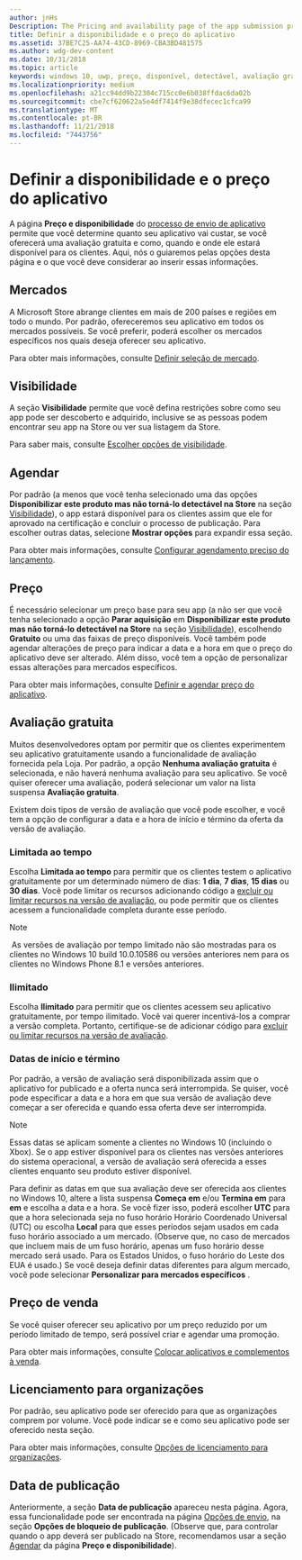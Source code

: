 ```yaml
---
author: jnHs
Description: The Pricing and availability page of the app submission process lets you determine how much your app will cost, whether you'll offer a free trial, and how, when, and where it will be available to customers.
title: Definir a disponibilidade e o preço do aplicativo
ms.assetid: 37BE7C25-AA74-43CD-8969-CBA3BD481575
ms.author: wdg-dev-content
ms.date: 10/31/2018
ms.topic: article
keywords: windows 10, uwp, preço, disponível, detectável, avaliação gratuita, avaliações, avaliação, apps, data de lançamento
ms.localizationpriority: medium
ms.openlocfilehash: a21cc94dd9b22304c715cc0e6b038ffdac6da02b
ms.sourcegitcommit: cbe7cf620622a5e4df7414f9e38dfecec1cfca99
ms.translationtype: MT
ms.contentlocale: pt-BR
ms.lasthandoff: 11/21/2018
ms.locfileid: "7443756"
---
```

# <a name="set-app-pricing-and-availability"></a>Definir a disponibilidade e o preço do aplicativo


A página **Preço e disponibilidade** do [processo de envio de aplicativo](app-submissions.md) permite que você determine quanto seu aplicativo vai custar, se você oferecerá uma avaliação gratuita e como, quando e onde ele estará disponível para os clientes. Aqui, nós o guiaremos pelas opções desta página e o que você deve considerar ao inserir essas informações.


## <a name="markets"></a>Mercados

A Microsoft Store abrange clientes em mais de 200 países e regiões em todo o mundo. Por padrão, ofereceremos seu aplicativo em todos os mercados possíveis. Se você preferir, poderá escolher os mercados específicos nos quais deseja oferecer seu aplicativo. 

Para obter mais informações, consulte [Definir seleção de mercado](define-pricing-and-market-selection.md).


## <a name="visibility"></a>Visibilidade

A seção **Visibilidade** permite que você defina restrições sobre como seu app pode ser descoberto e adquirido, inclusive se as pessoas podem encontrar seu app na Store ou ver sua listagem da Store.

Para saber mais, consulte [Escolher opções de visibilidade](choose-visibility-options.md).


## <a name="schedule"></a>Agendar

Por padrão (a menos que você tenha selecionado uma das opções **Disponibilizar este produto mas não torná-lo detectável na Store** na seção [Visibilidade](choose-visibility-options.md#discoverability)), o app estará disponível para os clientes assim que ele for aprovado na certificação e concluir o processo de publicação. Para escolher outras datas, selecione **Mostrar opções** para expandir essa seção. 

Para obter mais informações, consulte [Configurar agendamento preciso do lançamento](configure-precise-release-scheduling.md).


## <a name="pricing"></a>Preço

É necessário selecionar um preço base para seu app (a não ser que você tenha selecionado a opção **Parar aquisição** em **Disponibilizar este produto mas não torná-lo detectável na Store** na seção [Visibilidade](choose-visibility-options.md#discoverability)), escolhendo **Gratuito** ou uma das faixas de preço disponíveis. Você também pode agendar alterações de preço para indicar a data e a hora em que o preço do aplicativo deve ser alterado. Além disso, você tem a opção de personalizar essas alterações para mercados específicos. 

Para obter mais informações, consulte [Definir e agendar preço do aplicativo](set-and-schedule-app-pricing.md).


## <a name="free-trial"></a>Avaliação gratuita

Muitos desenvolvedores optam por permitir que os clientes experimentem seu aplicativo gratuitamente usando a funcionalidade de avaliação fornecida pela Loja. Por padrão, a opção **Nenhuma avaliação gratuita** é selecionada, e não haverá nenhuma avaliação para seu aplicativo. Se você quiser oferecer uma avaliação, poderá selecionar um valor na lista suspensa **Avaliação gratuita**.

Existem dois tipos de versão de avaliação que você pode escolher, e você tem a opção de configurar a data e a hora de início e término da oferta da versão de avaliação.

### <a name="time-limited"></a>Limitada ao tempo

Escolha **Limitada ao tempo** para permitir que os clientes testem o aplicativo gratuitamente por um determinado número de dias: **1 dia**, **7 dias**, **15 dias** ou **30 dias**. Você pode limitar os recursos adicionando código a [excluir ou limitar recursos na versão de avaliação](../monetize/in-app-purchases-and-trials.md), ou pode permitir que os clientes acessem a funcionalidade completa durante esse período. 
> [!NOTE]
> As versões de avaliação por tempo limitado não são mostradas para os clientes no Windows 10 build 10.0.10586 ou versões anteriores nem para os clientes no Windows Phone 8.1 e versões anteriores.

### <a name="unlimited"></a>Ilimitado

Escolha **Ilimitado** para permitir que os clientes acessem seu aplicativo gratuitamente, por tempo ilimitado. Você vai querer incentivá-los a comprar a versão completa. Portanto, certifique-se de adicionar código para [excluir ou limitar recursos na versão de avaliação](../monetize/in-app-purchases-and-trials.md).

### <a name="start-and-end-dates"></a>Datas de início e término

Por padrão, a versão de avaliação será disponibilizada assim que o aplicativo for publicado e a oferta nunca será interrompida. Se quiser, você pode especificar a data e a hora em que sua versão de avaliação deve começar a ser oferecida e quando essa oferta deve ser interrompida. 

>[!NOTE]
> Essas datas se aplicam somente a clientes no Windows 10 (incluindo o Xbox). Se o app estiver disponível para os clientes nas versões anteriores do sistema operacional, a versão de avaliação será oferecida a esses clientes enquanto seu produto estiver disponível. 

Para definir as datas em que sua avaliação deve ser oferecida aos clientes no Windows 10, altere a lista suspensa **Começa em** e/ou **Termina em** para **em** e escolha a data e a hora. Se você fizer isso, poderá escolher **UTC** para que a hora selecionada seja no fuso horário Horário Coordenado Universal (UTC) ou escolha **Local** para que esses períodos sejam usados em cada fuso horário associado a um mercado. (Observe que, no caso de mercados que incluem mais de um fuso horário, apenas um fuso horário desse mercado será usado. Para os Estados Unidos, o fuso horário do Leste dos EUA é usado.) Se você deseja definir datas diferentes para algum mercado, você pode selecionar **Personalizar para mercados específicos** .


## <a name="sale-pricing"></a>Preço de venda

Se você quiser oferecer seu aplicativo por um preço reduzido por um período limitado de tempo, será possível criar e agendar uma promoção.

Para obter mais informações, consulte [Colocar aplicativos e complementos à venda](put-apps-and-add-ons-on-sale.md).


## <a name="organizational-licensing"></a>Licenciamento para organizações

Por padrão, seu aplicativo pode ser oferecido para que as organizações comprem por volume. Você pode indicar se e como seu aplicativo pode ser oferecido nesta seção.

Para obter mais informações, consulte [Opções de licenciamento para organizações](organizational-licensing.md).


## <a name="publish-date"></a>Data de publicação

Anteriormente, a seção **Data de publicação** apareceu nesta página. Agora, essa funcionalidade pode ser encontrada na página [Opções de envio](manage-submission-options.md), na seção **Opções de bloqueio de publicação**. (Observe que, para controlar quando o app deverá ser publicado na Store, recomendamos usar a seção [Agendar](configure-precise-release-scheduling.md) da página **Preço e disponibilidade**).


